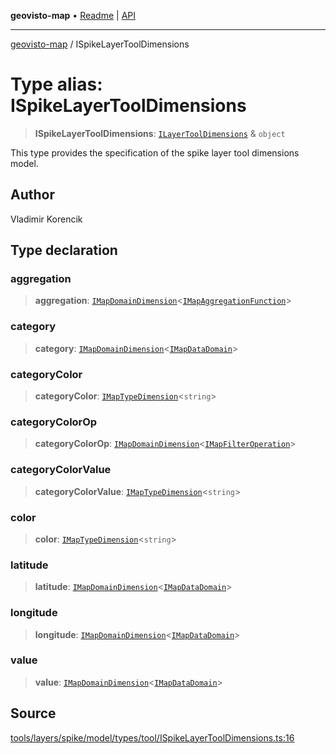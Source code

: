 **geovisto-map** • [Readme](../README.md) \| [API](../globals.md)

***

[geovisto-map](../README.md) / ISpikeLayerToolDimensions

# Type alias: ISpikeLayerToolDimensions

> **ISpikeLayerToolDimensions**: [`ILayerToolDimensions`](ILayerToolDimensions.md) & `object`

This type provides the specification of the spike layer tool dimensions model.

## Author

Vladimir Korencik

## Type declaration

### aggregation

> **aggregation**: [`IMapDomainDimension`](../interfaces/IMapDomainDimension.md)\<[`IMapAggregationFunction`](../interfaces/IMapAggregationFunction.md)\>

### category

> **category**: [`IMapDomainDimension`](../interfaces/IMapDomainDimension.md)\<[`IMapDataDomain`](../interfaces/IMapDataDomain.md)\>

### categoryColor

> **categoryColor**: [`IMapTypeDimension`](../interfaces/IMapTypeDimension.md)\<`string`\>

### categoryColorOp

> **categoryColorOp**: [`IMapDomainDimension`](../interfaces/IMapDomainDimension.md)\<[`IMapFilterOperation`](../interfaces/IMapFilterOperation.md)\>

### categoryColorValue

> **categoryColorValue**: [`IMapTypeDimension`](../interfaces/IMapTypeDimension.md)\<`string`\>

### color

> **color**: [`IMapTypeDimension`](../interfaces/IMapTypeDimension.md)\<`string`\>

### latitude

> **latitude**: [`IMapDomainDimension`](../interfaces/IMapDomainDimension.md)\<[`IMapDataDomain`](../interfaces/IMapDataDomain.md)\>

### longitude

> **longitude**: [`IMapDomainDimension`](../interfaces/IMapDomainDimension.md)\<[`IMapDataDomain`](../interfaces/IMapDataDomain.md)\>

### value

> **value**: [`IMapDomainDimension`](../interfaces/IMapDomainDimension.md)\<[`IMapDataDomain`](../interfaces/IMapDataDomain.md)\>

## Source

[tools/layers/spike/model/types/tool/ISpikeLayerToolDimensions.ts:16](https://github.com/geovisto/geovisto-map/blob/5ee2cb5d45c19062fc8fc6beefa2848c076518b6/src/tools/layers/spike/model/types/tool/ISpikeLayerToolDimensions.ts#L16)
